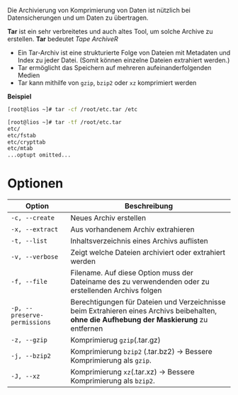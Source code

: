 Die Archivierung von Komprimierung von Daten ist nützlich bei Datensicherungen und um Daten zu übertragen.

**Tar** ist ein sehr verbreitetes und auch altes Tool, um solche Archive zu erstellen.
**Tar** bedeutet *Tape ArchiveR*
- Ein Tar-Archiv ist eine strukturierte Folge von Dateien mit Metadaten und Index zu jeder Datei. (Somit können einzelne Dateien extrahiert werden.)
- Tar ermöglicht das Speichern auf mehreren aufeinanderfolgenden Medien
- Tar kann mithilfe von `gzip`, `bzip2` oder `xz` komprimiert werden

**Beispiel**
```bash
[root@lios ~]# tar -cf /root/etc.tar /etc
```
```bash
[root@lios ~]# tar -tf /root/etc.tar
etc/
etc/fstab
etc/crypttab
etc/mtab
...optupt omitted...
```

# Optionen

| Option                       | Beschreibung                                                                                                                                |
| ---------------------------- | ------------------------------------------------------------------------------------------------------------------------------------------- |
| `-c, --create`               | Neues Archiv erstellen                                                                                                                      |
| `-x, --extract`              | Aus vorhandenem Archiv extrahieren                                                                                                          |
| `-t, --list`                 | Inhaltsverzeichnis eines Archivs auflisten                                                                                                  |
| `-v, --verbose`              | Zeigt welche Dateien archiviert oder extrahiert werden                                                                                      |
| `-f, --file`                 | Filename. Auf diese Option muss der Dateiname des zu verwendenden oder zu erstellenden Archivs folgen                                       |
| `-p, --preserve-permissions` | Berechtigungen für Dateien und Verzeichnisse beim Extrahieren eines Archivs beibehalten, **ohne die Aufhebung der Maskierung** zu entfernen |
| `-z, --gzip`                 | Komprimierug `gzip`(.tar.gz)                                                                                                                |
| `-j, --bzip2`                | Komprimierung `bzip2` (.tar.bz2) -> Bessere Komprimierung als `gzip`.                                                                       |
| `-J, --xz`                   | Komprimierung `xz`(.tar.xz) -> Bessere Komprimierung als `bzip2`.                                                                           |

